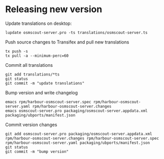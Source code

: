 # Releasing new version

Update translations on desktop:

```
lupdate osmscout-server.pro -ts translations/osmscout-server.ts
```

Push source changes to Transifex and pull new translations

```
tx push -s
tx pull -a --minimum-perc=60
```

Commit all translations

```
git add translations/*ts
git status
git commit -m "update translations"
```

Bump version and write changelog

```
emacs rpm/harbour-osmscout-server.spec rpm/harbour-osmscout-server.yaml rpm/harbour-osmscout-server.changes
emacs osmscout-server.pro packaging/osmscout-server.appdata.xml packaging/ubports/manifest.json
```

Commit version changes
```
git add osmscout-server.pro packaging/osmscout-server.appdata.xml rpm/harbour-osmscout-server.changes rpm/harbour-osmscout-server.spec rpm/harbour-osmscout-server.yaml packaging/ubports/manifest.json
git status
git commit -m "bump version"
```
